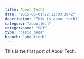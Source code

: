 ```yaml
---
title: About Tech1
date: "2015-05-01T22:12:03.284Z"
description: "This is about tech1"
category: "abouttech"
categoryname: "科技"
type: "basic_page"
branch: "abouttech"
---
```


This is the first post of About Tech.
